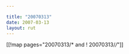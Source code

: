 ```yaml
---

title: "20070313"
date: 2007-03-13
layout: rut
---
```


[[!map pages="20070313/* and ! 20070313/*/*"]]
